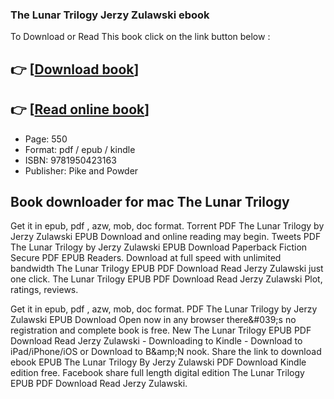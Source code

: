 ### The Lunar Trilogy Jerzy Zulawski ebook

To Download or Read This book click on the link button below :

## 👉  [**[Download book](http://ebooksharez.info/download.php?group=book&from=github.com&id=587190&lnk=1079 "Download book")**]

## 👉  [**[Read online book](http://ebooksharez.info/download.php?group=book&from=github.com&id=587190&lnk=1079 "Read online book")**]


* Page: 550
* Format: pdf / epub / kindle
* ISBN: 9781950423163
* Publisher: Pike and Powder



## Book downloader for mac The Lunar Trilogy


Get it in epub, pdf , azw, mob, doc format. Torrent PDF The Lunar Trilogy by Jerzy Zulawski EPUB Download and online reading may begin. Tweets PDF The Lunar Trilogy by Jerzy Zulawski EPUB Download Paperback Fiction Secure PDF EPUB Readers. Download at full speed with unlimited bandwidth The Lunar Trilogy EPUB PDF Download Read Jerzy Zulawski just one click. The Lunar Trilogy EPUB PDF Download Read Jerzy Zulawski Plot, ratings, reviews.

Get it in epub, pdf , azw, mob, doc format. PDF The Lunar Trilogy by Jerzy Zulawski EPUB Download Open now in any browser there&amp;#039;s no registration and complete book is free. New The Lunar Trilogy EPUB PDF Download Read Jerzy Zulawski - Downloading to Kindle - Download to iPad/iPhone/iOS or Download to B&amp;amp;N nook. Share the link to download ebook EPUB The Lunar Trilogy By Jerzy Zulawski PDF Download Kindle edition free. Facebook share full length digital edition The Lunar Trilogy EPUB PDF Download Read Jerzy Zulawski.





